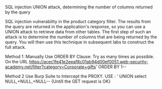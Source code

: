 SQL injection UNION attack, determining the number of columns returned by the query

 SQL injection vulnerability in the product category filter. The results from the query are returned in the application's response, so you can use a UNION attack to retrieve data from other tables. The first step of such an attack is to determine the number of columns that are being returned by the query. You will then use this technique in subsequent labs to construct the full attack.

 Method 1 :Manually Use ORDER BY Clause: Try as many times as possible.
 On the URL https://acec1fe41e2eeaf8c01ab94d00ef0051.web-security-academy.net/filter?category=Corporate+gifts' ORDER BY 1--

Method 2 Use Burp Suite to Intercept the PROXY.
USE : ' UNION select NULL,+NULL,+NULL-- {Untill the GET request is OK}

